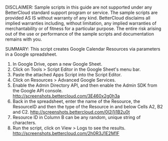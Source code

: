 DISCLAIMER: Sample scripts in this guide are not supported under any BetterCloud standard support program or service. The sample scripts are provided AS IS without warranty of any kind. BetterCloud disclaims all implied warranties including, without limitation, any implied warranties of merchantability or of fitness for a particular purpose. The entire risk arising out of the use or performance of the sample scripts and documentation remains with you.

SUMMARY: This script creates Google Calendar Resources via parameters in a Google spreadsheet. 

1) In Google Drive, open a new Google Sheet.
2) Click on Tools > Script Editor in the Google Sheet's menu bar.
3) Paste the attached Apps Script into the Script Editor.
4) Click on Resources > Advanced Google Services.
5) Enable the Admin Directory API, and then enable the Admin SDK from the Google API console. http://screenshots.bettercloud.com/3E460x2g0h3a
6) Back in the spreadsheet, enter the name of the Resource, the ResourceID and then the type of the Resource in and below Cells A2, B2 and C2.
http://screenshots.bettercloud.com/0l2j1i1B2u0t
7) Resource ID in Column B can be any random, unique string of characters.
7) Run the script, click on View > Logs to see the results. http://screenshots.bettercloud.com/2h0R3J1E2M1F
